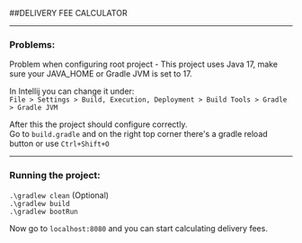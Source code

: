 ##DELIVERY FEE CALCULATOR
_____

### Problems:
Problem when configuring root project - This project uses Java 17, make sure your JAVA_HOME or Gradle JVM is set to 17.

In Intellij you can change it under:  
`File > Settings > Build, Execution, Deployment > Build Tools > Gradle > Gradle JVM` 

After this the project should configure correctly.  
Go to `build.gradle` and on the right top corner there's a gradle reload button or use `Ctrl+Shift+O`
____
### Running the project:
`.\gradlew clean` (Optional)   
`.\gradlew build`  
`.\gradlew bootRun`  

Now go to `localhost:8080` and you can start calculating delivery fees.
